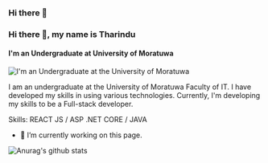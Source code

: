 ### Hi there 👋
### Hi there 👋, my name is Tharindu
#### I'm an Undergraduate at University of Moratuwa
![I'm an Undergraduate at the University of Moratuwa](https://www.cybersafe.news/wp-content/uploads/2020/11/github-770x400.png)

I am an undergraduate at the University of Moratuwa Faculty of IT. I have developed my skills in using various technologies. Currently, I'm developing my skills to be a Full-stack developer.

Skills: REACT JS / ASP .NET CORE / JAVA

- 🔭 I’m currently working on this page. 





![Anurag's github stats](https://github-readme-stats.vercel.app/api?username=TharinduK97&show_icons=true&theme=radical)

<!--
**TharinduK97/TharinduK97** is a ✨ _special_ ✨ repository because its `README.md` (this file) appears on your GitHub profile.

Here are some ideas to get you started:

- 🔭 I’m currently working on ...
- 🌱 I’m currently learning ...
- 👯 I’m looking to collaborate on ...
- 🤔 I’m looking for help with ...
- 💬 Ask me about ...
- 📫 How to reach me: ...
- 😄 Pronouns: ...
- ⚡ Fun fact: ...
-->
